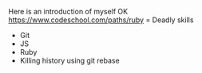 Here is an introduction of myself
OK
https://www.codeschool.com/paths/ruby
= Deadly skills
* Git
* JS
* Ruby
* Killing history using git rebase
